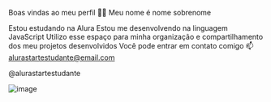 Boas vindas ao meu perfil 💙💙
Meu nome é nome sobrenome

Estou estudando na Alura
Estou me desenvolvendo na linguagem JavaScript
Utilizo esse espaço para minha organização e compartilhamento dos meu projetos desenvolvidos
Você pode entrar em contato comigo 📫
alurastartestudante@email.com

@alurastartestudante

![image](https://github.com/Caue2b/Caue2b/assets/171162669/edeba1af-5303-4673-a5ab-0496f52815e2)

